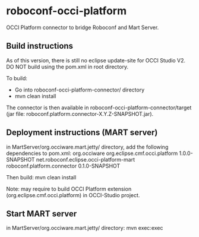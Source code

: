 # roboconf-occi-platform
OCCI Platform connector to bridge Roboconf and Mart Server.

## Build instructions

As of this version, there is still no eclipse update-site for OCCI Studio V2.
DO NOT build using the pom.xml in root directory.

To build:
- Go into roboconf-occi-platform-connector/ directory
- mvn clean install

The connector is then available in roboconf-occi-platform-connector/target (jar file: roboconf.platform.connector-X.Y.Z-SNAPSHOT.jar).

## Deployment instructions (MART server)

in MartServer/org.occiware.mart.jetty/ directory, add the following dependencies to pom.xml:
<dependency>
  <groupId>org.occiware</groupId>
  <artifactId>org.eclipse.cmf.occi.platform</artifactId>
  <version>1.0.0-SNAPSHOT</version>
</dependency>
<dependency>
  <groupId>net.roboconf.eclipse.occi-platform-mart</groupId>
  <artifactId>roboconf.platform.connector</artifactId>
  <version>0.1.0-SNAPSHOT</version>
</dependency>

Then build: mvn clean install

Note: may require to build OCCI Platform extension (org.eclipse.cmf.occi.platform) in OCCI-Studio project.

## Start MART server

in MartServer/org.occiware.mart.jetty/ directory:
mvn exec:exec

